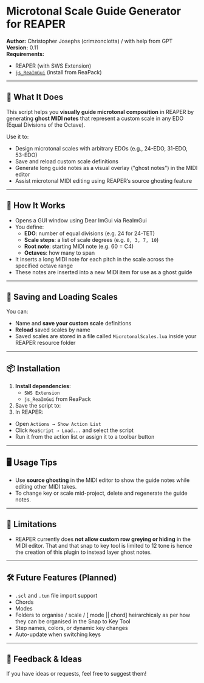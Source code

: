 # Microtonal Scale Guide Generator for REAPER

**Author:** Christopher Josephs (crimzonclotta) / with help from GPT  
**Version:** 0.11  
**Requirements:**  
- REAPER (with SWS Extension)  
- [`js_ReaImGui`](https://github.com/cfillion/reaimgui) (install from ReaPack)

---

## 🎯 What It Does

This script helps you **visually guide microtonal composition** in REAPER by generating **ghost MIDI notes** that represent a custom scale in any EDO (Equal Divisions of the Octave).

Use it to:
- Design microtonal scales with arbitrary EDOs (e.g., 24-EDO, 31-EDO, 53-EDO)
- Save and reload custom scale definitions
- Generate long guide notes as a visual overlay ("ghost notes") in the MIDI editor
- Assist microtonal MIDI editing using REAPER’s source ghosting feature

---

## 🔧 How It Works

- Opens a GUI window using Dear ImGui via ReaImGui
- You define:
  - **EDO**: number of equal divisions (e.g. 24 for 24-TET)
  - **Scale steps**: a list of scale degrees (e.g. `0, 3, 7, 10`)
  - **Root note**: starting MIDI note (e.g. 60 = C4)
  - **Octaves**: how many to span
- It inserts a long MIDI note for each pitch in the scale across the specified octave range
- These notes are inserted into a new MIDI item for use as a ghost guide

---

## 💾 Saving and Loading Scales

You can:
- Name and **save your custom scale** definitions
- **Reload** saved scales by name
- Saved scales are stored in a file called `MicrotonalScales.lua` inside your REAPER resource folder

---

## 📦 Installation

1. **Install dependencies**:
   - `SWS Extension`
   - `js_ReaImGui` from ReaPack
2. Save the script to:
3. In REAPER:
- Open `Actions → Show Action List`
- Click `ReaScript → Load...` and select the script
- Run it from the action list or assign it to a toolbar button

---

## 🖥️ Usage Tips

- Use **source ghosting** in the MIDI editor to show the guide notes while editing other MIDI takes.
- To change key or scale mid-project, delete and regenerate the guide notes.

---

## 📌 Limitations

- REAPER currently does **not allow custom row greying or hiding** in the MIDI editor.  That and that snap to key tool is limited to 12 tone is hence the creation of this plugin to instead layer ghost notes.
---

## 🛠 Future Features (Planned)
- `.scl` and `.tun` file import support
- Chords
- Modes
- Folders to organise / scale / [ mode || chord] heirarchicaly as per how they can be organised in the Snap to Key Tool
- Step names, colors, or dynamic key changes
- Auto-update when switching keys

---

## 💬 Feedback & Ideas

If you have ideas or requests, feel free to suggest them!

